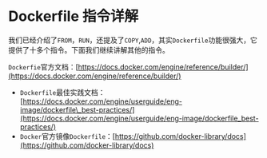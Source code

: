# Dockerfile 指令详解

我们已经介绍了`FROM`，`RUN`，还提及了`COPY`,`ADD`，其实`Dockerfile`功能很强大，它提供了十多个指令。下面我们继续讲解其他的指令。

`Dockerfie`官方文档：[https://docs.docker.com/engine/reference/builder/](https://docs.docker.com/engine/reference/builder/)

* `Dockerfile`最佳实践文档：[https://docs.docker.com/engine/userguide/eng-image/dockerfile\_best-practices/](https://docs.docker.com/engine/userguide/eng-image/dockerfile_best-practices/)
* `Docker`官方镜像`Dockerfile`：[https://github.com/docker-library/docs](https://github.com/docker-library/docs)

